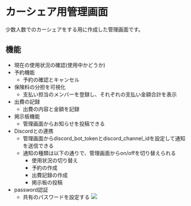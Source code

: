 # カーシェア用管理画面
少数人数でのカーシェアをする用に作成した管理画面です。

## 機能
- 現在の使用状況の確認(使用中かどうか)
- 予約機能
  - 予約の確認とキャンセル
- 保険料の分担を可視化
  - 支払い担当のメンバーを登録し、それぞれの支払い金額合計を表示
- 出費の記録
  - 出費の内容と金額を記録
- 掲示板機能
  - 管理画面からお知らせを投稿できる
- Discordとの連携
  - 管理画面からdiscord_bot_tokenとdiscord_channel_idを設定して通知を送信できる
  - 通知の種類は以下の通りで、管理画面からon/offを切り替えられる
    - 使用状況の切り替え
    - 予約の作成
    - 出費記録の作成
    - 掲示板の投稿
- password認証
  - 共有のパスワードを設定する
![](https://github.com/khimoo/DriveStatus/blob/main/drivestatus.gif)
